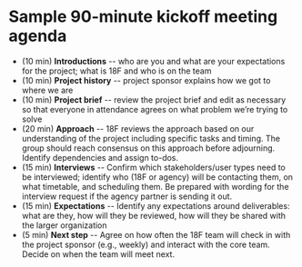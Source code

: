 # Sample 90-minute kickoff meeting agenda

- (10 min) __Introductions__ -- who are you and what are your expectations for the project; what is 18F and who is on the team
- (10 min) __Project history__ -- project sponsor explains how we got to where we are
- (10 min) __Project brief__ -- review the project brief and edit as necessary so that everyone in attendance agrees on what problem we’re trying to solve
- (20 min) __Approach__ -- 18F reviews the approach based on our understanding of the project including specific tasks and timing. The group should reach consensus on this approach before adjourning. Identify dependencies and assign to-dos. 
- (15 min) __Interviews__ -- Confirm which stakeholders/user types need to be interviewed; identify who (18F or agency) will be contacting them, on what timetable, and scheduling them. Be prepared with wording for the interview request if the agency partner is sending it out. 
- (15 min) __Expectations__ -- Identify any expectations around deliverables: what are they, how will they be reviewed, how will they be shared with the larger organization
- (5 min) __Next step__ -- Agree on how often the 18F team will check in with the project sponsor (e.g., weekly) and interact with the core team. Decide on when the team will meet next. 
